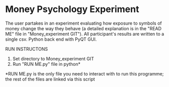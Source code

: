 # Money Psychology Experiment

The user partakes in an experiment evaluating how exposure to symbols of money change the way they behave (a detailed explanation is in the "READ ME" file in "Money_experiment GIT"). All participant's results are written to a single csv. Python back end with PyQT GUI. 

RUN INSTRUCTONS
1. Set directory to Money_experiment GIT
2. Run "RUN ME.py" file in python*

*RUN ME.py is the only file you need to interact with to run this programme; the rest of the files are linked via this script
